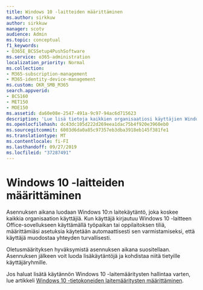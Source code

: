 ```yaml
---
title: Windows 10 -laitteiden määrittäminen
ms.author: sirkkuw
author: sirkkuw
manager: scotv
audience: Admin
ms.topic: conceptual
f1_keywords:
- O365E_BCSSetup4PushSoftware
ms.service: o365-administration
localization_priority: Normal
ms.collection:
- M365-subscription-management
- M365-identity-device-management
ms.custom: OKR_SMB_M365
search.appverid:
- BCS160
- MET150
- MOE150
ms.assetid: da60e08e-2547-491a-9c97-94ac6d715623
description: 'Lue lisä tietoja kaikkien organisaatiosi käyttäjien Windows 10: lle kuuluvista laite käytännöistä.'
ms.openlocfilehash: dc43dc105d222d269eea1dac75b4f920e3960eb0
ms.sourcegitcommit: 6003d6da0a85c97357eb3dba3918eb145f381fe1
ms.translationtype: MT
ms.contentlocale: fi-FI
ms.lasthandoff: 09/27/2019
ms.locfileid: "37287491"
---
```

# <a name="configure-windows-10-devices"></a>Windows 10 -laitteiden määrittäminen

Asennuksen aikana luodaan Windows 10:n laitekäytäntö, joka koskee kaikkia organisaation käyttäjiä. Kun käyttäjä kirjautuu Windows 10 -laitteen Office-sovellukseen käyttämällä työpaikan tai oppilaitoksen tiliä, määrittämiäsi asetuksia käytetään automaattisesti sen varmistamiseksi, että käyttäjä muodostaa yhteyden turvallisesti.
  
Oletusmäärityksen hyväksymistä asennuksen aikana suositellaan. Asennuksen jälkeen voit luoda lisäkäytäntöjä ja kohdistaa niitä tietyille käyttäjäryhmille.
  
Jos haluat lisätä käytännön Windows 10 -laitemääritysten hallintaa varten, lue artikkeli [Windows 10 -tietokoneiden laitemääritysten määrittäminen](protection-settings-for-windows-10-pcs.md).
  

